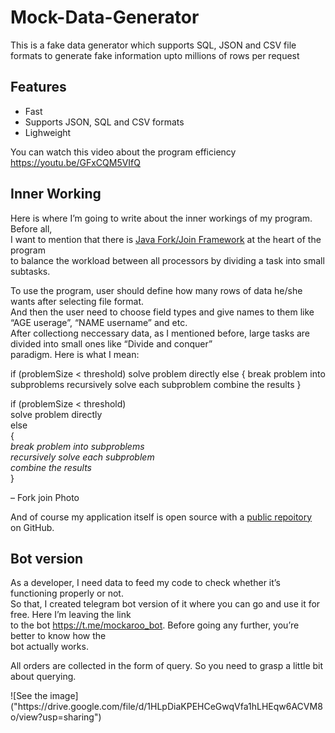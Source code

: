 <h1 class="code-line" data-line-start=0 data-line-end=1 ><a id="MockDataGenerator_0"></a>Mock-Data-Generator</h1>
<p class="has-line-data" data-line-start="3" data-line-end="5">This is a fake data generator which supports SQL, JSON and CSV file<br>
formats to generate fake information upto millions of rows per request</p>
<h2 class="code-line" data-line-start=6 data-line-end=7 ><a id="Features_6"></a>Features</h2>
<ul>
<li class="has-line-data" data-line-start="8" data-line-end="9">Fast</li>
<li class="has-line-data" data-line-start="9" data-line-end="10">Supports JSON, SQL and CSV formats</li>
<li class="has-line-data" data-line-start="10" data-line-end="11">Lighweight</li>
</ul>
<p class="has-line-data" data-line-start="13" data-line-end="14">You can watch this video about the program efficiency <a href="https://youtu.be/GFxCQM5VIfQ">https://youtu.be/GFxCQM5VIfQ</a></p>
<h2 class="code-line" data-line-start=17 data-line-end=18 ><a id="Inner_Working_17"></a>Inner Working</h2>
<p class="has-line-data" data-line-start="19" data-line-end="22">Here is where I’m going to write about the inner workings of my program. Before all,<br>
I want to mention that there is  <a href="https://docs.oracle.com/javase/tutorial/essential/concurrency/forkjoin.html">Java Fork/Join Framework</a> at the heart of the program<br>
to balance the workload between all processors by dividing a task into small subtasks.</p>
<p class="has-line-data" data-line-start="23" data-line-end="27">To use the program, user should define how  many rows of data he/she wants after selecting file format.<br>
And then the user need to choose field types and give names to them like “AGE userage”, “NAME username” and etc.<br>
After collectiong neccessary data, as I mentioned before, large tasks are divided into small ones like “Divide and conquer”<br>
paradigm. Here is what I mean:</p>

if (problemSize < threshold)
solve problem directly
else
{
break problem into subproblems
recursively solve each subproblem
combine the results
}
<p class="has-line-data" data-line-start="5" data-line-end="13">if (problemSize &lt; threshold)<br>
solve problem directly<br>
else<br>
{<br>
<i>break problem into subproblems<br>
recursively solve each subproblem<br>
  combine the results</i><br>
}</p>

<p class="has-line-data" data-line-start="28" data-line-end="29">– Fork join Photo</p>
<p class="has-line-data" data-line-start="30" data-line-end="32">And of course my application itself is open source with a <a href="https://github.com/OtabekEshpulatov/mock-data-generator">public repoitory</a><br>
on GitHub.</p>
<h2 class="code-line" data-line-start=33 data-line-end=34 ><a id="Bot_version_33"></a>Bot version</h2>
<p class="has-line-data" data-line-start="35" data-line-end="39">As a developer, I need data to feed my code to check whether it’s functioning properly or not.<br>
So that, I created telegram bot version of it where you can go and use it for free. Here I’m leaving the link<br>
to the bot <a href="https://t.me/mockaroo_bot">https://t.me/mockaroo_bot</a>. Before going any further, you’re better to know how the<br>
bot actually works.</p>
<p class="has-line-data" data-line-start="40" data-line-end="41">All orders are collected in the form of query. So you need to grasp a little bit about querying.</p>
![See the image]("https://drive.google.com/file/d/1HLpDiaKPEHCeGwqVfa1hLHEqw6ACVM8o/view?usp=sharing")
